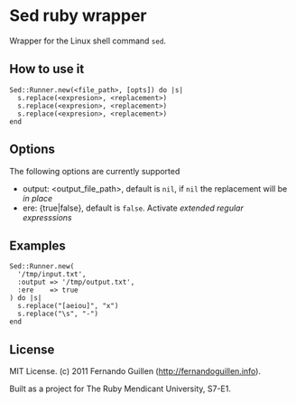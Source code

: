 # Sed ruby wrapper

Wrapper for the Linux shell command `sed`.

## How to use it

    Sed::Runner.new(<file_path>, [opts]) do |s|
      s.replace(<expresion>, <replacement>)
      s.replace(<expresion>, <replacement>)
      s.replace(<expresion>, <replacement>)
    end

## Options

The following options are currently supported

* output: <output_file_path>, default is `nil`, if `nil` the replacement will be _in place_
* ere: {true|false}, default is `false`. Activate _extended regular expresssions_

## Examples

    Sed::Runner.new(
      '/tmp/input.txt', 
      :output => '/tmp/output.txt', 
      :ere    => true
    ) do |s|
      s.replace("[aeiou]", "x")
      s.replace("\s", "-")
    end
    
## License

MIT License. (c) 2011 Fernando Guillen (http://fernandoguillen.info).

Built as a project for The Ruby Mendicant University, S7-E1.
